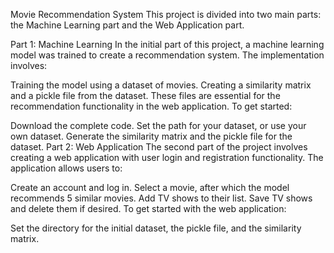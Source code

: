 Movie Recommendation System
This project is divided into two main parts: the Machine Learning part and the Web Application part.

Part 1: Machine Learning
In the initial part of this project, a machine learning model was trained to create a recommendation system. The implementation involves:

Training the model using a dataset of movies.
Creating a similarity matrix and a pickle file from the dataset. These files are essential for the recommendation functionality in the web application.
To get started:

Download the complete code.
Set the path for your dataset, or use your own dataset.
Generate the similarity matrix and the pickle file for the dataset.
Part 2: Web Application
The second part of the project involves creating a web application with user login and registration functionality. The application allows users to:

Create an account and log in.
Select a movie, after which the model recommends 5 similar movies.
Add TV shows to their list.
Save TV shows and delete them if desired.
To get started with the web application:

Set the directory for the initial dataset, the pickle file, and the similarity matrix.

